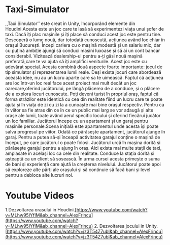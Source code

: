 # Taxi-Simulator

,,Taxi Simulator’’ este creat în Unity, încorporând elemente din Houdini.Acesta este un joc care te lasă să experimentezi viața unui șofer de taxi. Dacă îți plac mașinile și îți place să conduci  acest joc este pentru tine. Descoperă o lume nouă, dar totodată cunoscută, acțiunea având loc chiar în orașul București. Începi cariera cu o mașină modestă și un salariu mic, dar cu puțină ambiție ajungi să conduci mașini luxoase și să ai un cont bancar considerabil. Vizitează dealership-ul pentru a-ți găsi nouă mașină preferată,care te va ajuta să îți amplifici veniturile.
   Acest joc este cu adevărat special. Acesta combină două aspecte foarte importante: jocul de tip simulator și reprezentarea lumii reale. Deși exista jocuri care abordează aceasta idee, nu au un lucru aparte care sa te uimească. Faptul că acțiunea are loc într-un loc real face acest proiect mai mult decât un joc oarecare,oferind jucătorului, pe lângă plăcerea  de a conduce, și o plăcere de a explora locuri cunoscute. Poți deveni turist în propriul oraș, faptul că forma străzilor este identică cu cea din realitate fiind un lucru care te poate ajuta și în viața de zi cu zi la a cunoaște mai bine orașul respectiv. Pentru ca în viitor sa fie atras din ce în ce un public mai larg se vor adaugă și alte orașe ale lumii, toate având aerul specific locului și  oferind fiecărui jucător un loc familiar.
   Jucătorul începe cu un apartament și un garaj pentru mașinile personale.Scena inițială este apartamentul unde acesta își poate salva progresul pe viitor. Odată ce părăsește apartament, jucătorul ajunge în garaj. Pentru a putea să-și înceapă activitatea garajul conține o mașină de început, pe care jucătorul o poate folosi.  Jucătorul urcă în mașina dorită și  părăsește garajul pentru a ajung în oraș. Aici exista mai multe stații  de taxi, amplasate în același loc ca cele din realitate. Conduce la stația dorită și așteaptă ca un client să sosească.  În urma cursei acesta primește o suma de bani și experiență care ajută la creșterea nivelului. Jucătorul poate apoi să exploreze alte părți ale orașului și să continuie să facă bani și level pentru a debloca alte lucruri noi.
   
  # Youtube Videos
   
1.Dezvoltarea orasului in Houdini.[https://www.youtube.com/watch?v=MLhw95IYfIM&ab_channel=AlexFrincu](https://www.youtube.com/watch?v=MLhw95IYfIM&ab_channel=AlexFrincu)
2. Dezvoltarea jocului in Unity.[https://www.youtube.com/watch?v=jz3T54Z7ubI&ab_channel=AlexFrincu](https://www.youtube.com/watch?v=jz3T54Z7ubI&ab_channel=AlexFrincu)
